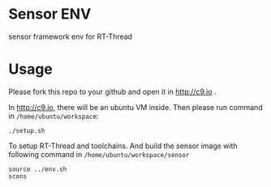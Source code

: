 # Sensor ENV
sensor framework env for RT-Thread

# Usage
Please fork this repo to your github and open it in http://c9.io . 

In http://c9.io, there will be an ubuntu VM inside. Then please run command in `/home/ubuntu/workspace`:

    ./setup.sh

To setup RT-Thread and toolchains. And build the sensor image with following command in `/home/ubuntu/workspace/sensor`

    source ../env.sh
    scons 
